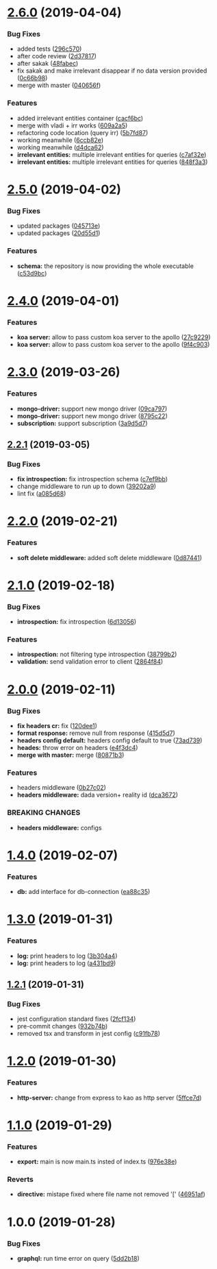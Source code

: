 # [2.6.0](https://github.com/Enigmatis/polaris/compare/v2.5.0...v2.6.0) (2019-04-04)


### Bug Fixes

* added tests ([296c570](https://github.com/Enigmatis/polaris/commit/296c570))
* after code review ([2d37817](https://github.com/Enigmatis/polaris/commit/2d37817))
* after sakak ([48fabec](https://github.com/Enigmatis/polaris/commit/48fabec))
* fix sakak and make irrelevant disappear if no data version provided ([0c66b98](https://github.com/Enigmatis/polaris/commit/0c66b98))
* merge with master ([040656f](https://github.com/Enigmatis/polaris/commit/040656f))


### Features

* added irrelevant entities container ([cacf6bc](https://github.com/Enigmatis/polaris/commit/cacf6bc))
* merge with vladi + irr works ([609a2a5](https://github.com/Enigmatis/polaris/commit/609a2a5))
* refactoring code location (query irr) ([5b7fd87](https://github.com/Enigmatis/polaris/commit/5b7fd87))
* working meanwhile ([6ccb82e](https://github.com/Enigmatis/polaris/commit/6ccb82e))
* working meanwhile ([d4dca62](https://github.com/Enigmatis/polaris/commit/d4dca62))
* **irrelevant entities:** multiple irrelevant entities for queries ([c7af32e](https://github.com/Enigmatis/polaris/commit/c7af32e))
* **irrelevant entities:** multiple irrelevant entities for queries ([848f3a3](https://github.com/Enigmatis/polaris/commit/848f3a3))

# [2.5.0](https://github.com/Enigmatis/polaris/compare/v2.4.0...v2.5.0) (2019-04-02)


### Bug Fixes

* updated packages ([045713e](https://github.com/Enigmatis/polaris/commit/045713e))
* updated packages ([20d55d1](https://github.com/Enigmatis/polaris/commit/20d55d1))


### Features

* **schema:** the repository is now providing the whole executable ([c53d9bc](https://github.com/Enigmatis/polaris/commit/c53d9bc))

# [2.4.0](https://github.com/Enigmatis/polaris/compare/v2.3.0...v2.4.0) (2019-04-01)


### Features

* **koa server:** allow to pass custom koa server to the apollo ([27c9229](https://github.com/Enigmatis/polaris/commit/27c9229))
* **koa server:** allow to pass custom koa server to the apollo ([9f4c903](https://github.com/Enigmatis/polaris/commit/9f4c903))

# [2.3.0](https://github.com/Enigmatis/polaris/compare/v2.2.1...v2.3.0) (2019-03-26)


### Features

* **mongo-driver:** support new mongo driver ([09ca797](https://github.com/Enigmatis/polaris/commit/09ca797))
* **mongo-driver:** support new mongo driver ([8795c22](https://github.com/Enigmatis/polaris/commit/8795c22))
* **subscription:** support subscription ([3a9d5d7](https://github.com/Enigmatis/polaris/commit/3a9d5d7))

## [2.2.1](https://github.com/Enigmatis/polaris/compare/v2.2.0...v2.2.1) (2019-03-05)


### Bug Fixes

* **fix introspection:** fix introspection schema ([c7ef9bb](https://github.com/Enigmatis/polaris/commit/c7ef9bb))
* change middleware to run up to down ([39202a9](https://github.com/Enigmatis/polaris/commit/39202a9))
* lint fix ([a085d68](https://github.com/Enigmatis/polaris/commit/a085d68))

# [2.2.0](https://github.com/Enigmatis/polaris/compare/v2.1.0...v2.2.0) (2019-02-21)


### Features

* **soft delete middleware:** added soft delete middleware ([0d87441](https://github.com/Enigmatis/polaris/commit/0d87441))

# [2.1.0](https://github.com/Enigmatis/polaris/compare/v2.0.0...v2.1.0) (2019-02-18)


### Bug Fixes

* **introspection:** fix introspection ([6d13056](https://github.com/Enigmatis/polaris/commit/6d13056))


### Features

* **introspection:** not filtering type introspection ([38799b2](https://github.com/Enigmatis/polaris/commit/38799b2))
* **validation:** send validation error to client ([2864f84](https://github.com/Enigmatis/polaris/commit/2864f84))

# [2.0.0](https://github.com/Enigmatis/polaris/compare/v1.4.0...v2.0.0) (2019-02-11)


### Bug Fixes

* **fix headers cr:** fix ([120dee1](https://github.com/Enigmatis/polaris/commit/120dee1))
* **format response:** remove null from response ([415d5d7](https://github.com/Enigmatis/polaris/commit/415d5d7))
* **headers config default:** headers config default to true ([73ad739](https://github.com/Enigmatis/polaris/commit/73ad739))
* **heades:** throw error on headers ([e4f3dc4](https://github.com/Enigmatis/polaris/commit/e4f3dc4))
* **merge with master:** merge ([80871b3](https://github.com/Enigmatis/polaris/commit/80871b3))


### Features

* headers middleware ([0b27c02](https://github.com/Enigmatis/polaris/commit/0b27c02))
* **headers middleware:** dada version+ reality id ([dca3672](https://github.com/Enigmatis/polaris/commit/dca3672))


### BREAKING CHANGES

* **headers middleware:** configs

# [1.4.0](https://github.com/Enigmatis/polaris/compare/v1.3.0...v1.4.0) (2019-02-07)


### Features

* **db:** add interface for db-connection ([ea88c35](https://github.com/Enigmatis/polaris/commit/ea88c35))

# [1.3.0](https://github.com/Enigmatis/polaris/compare/v1.2.1...v1.3.0) (2019-01-31)


### Features

* **log:** print headers to log ([3b304a4](https://github.com/Enigmatis/polaris/commit/3b304a4))
* **log:** print headers to log ([a431bd9](https://github.com/Enigmatis/polaris/commit/a431bd9))

## [1.2.1](https://github.com/Enigmatis/polaris/compare/v1.2.0...v1.2.1) (2019-01-31)


### Bug Fixes

* jest configuration standard fixes ([2fcf134](https://github.com/Enigmatis/polaris/commit/2fcf134))
* pre-commit changes ([932b74b](https://github.com/Enigmatis/polaris/commit/932b74b))
* removed tsx and transform in jest config ([c91fb78](https://github.com/Enigmatis/polaris/commit/c91fb78))

# [1.2.0](https://github.com/Enigmatis/polaris/compare/v1.1.0...v1.2.0) (2019-01-30)


### Features

* **http-server:** change from express to kao as http server ([5ffce7d](https://github.com/Enigmatis/polaris/commit/5ffce7d))

# [1.1.0](https://github.com/Enigmatis/polaris/compare/v1.0.0...v1.1.0) (2019-01-29)


### Features

* **export:** main is now main.ts insted of index.ts ([976e38e](https://github.com/Enigmatis/polaris/commit/976e38e))


### Reverts

* **directive:** mistape fixed where file name not removed '[' ([46951af](https://github.com/Enigmatis/polaris/commit/46951af))

# 1.0.0 (2019-01-28)


### Bug Fixes

* **graphql:** run time error on query ([5dd2b18](https://github.com/Enigmatis/polaris/commit/5dd2b18))
